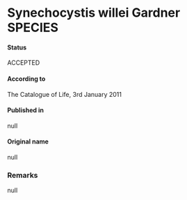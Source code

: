 # Synechocystis willei Gardner SPECIES

#### Status
ACCEPTED

#### According to
The Catalogue of Life, 3rd January 2011

#### Published in
null

#### Original name
null

### Remarks
null